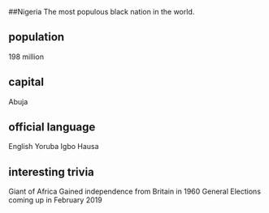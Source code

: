 ##Nigeria
The most populous black nation in the world.

## population
198 million

## capital
Abuja
 
## official language
English
Yoruba
Igbo
Hausa

## interesting trivia
Giant of Africa
Gained independence from Britain in 1960
General Elections coming up in February 2019

